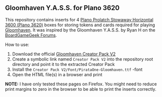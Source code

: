 Gloomhaven Y.A.S.S. for Plano 3620
----------------------------------

This repository contains inserts for 4 [Plano Prolatch Stowaway Horizontal 3600 (Plano 3620)](https://www.planomolding.com/fishing/stowaway-utility-boxes/prolatch/prolatch-stowaway-horizontal-3600) boxes for storing tokens and cards required for playing [Gloomhaven](http://www.cephalofair.com/gloomhaven). It was inspired by the Gloomhaven Y.A.S.S. by Ryan H on the [BoardGameGeek Forums](https://boardgamegeek.com/thread/1726878/yss-yet-another-storage-solution).

How to use:

1. Download the official [Gloomhaven Creator Pack V2](https://drive.google.com/file/d/1A3Budnzy2L225DvVQY9_9z2HvvXb3Bio/view)
2. Create a symbolic link named `Creator Pack V2` into the repository root directory and point it to the extracted Creator Pack
3. Install the `Creator Pack V2/Font/PirataOne-Gloomhaven.ttf` -font
4. Open the HTML file(s) in a browser and print

**NOTE:** I have only tested these pages on Firefox. You might need to reduce print margins to zero in the browser to be able to print the inserts correctly.
